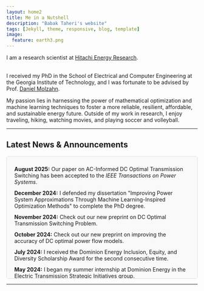 ```yaml
---
layout: home2
title: Me in a Nutshell
description: "Babak Taheri's website"
tags: [Jekyll, theme, responsive, blog, template]
image:
  feature: earth3.png
---
```


I am a research scientist at <a href="https://www.hitachienergy.com/us/en" target="_blank">Hitachi Energy Research</a>.

<br />
I received my PhD in the School of Electrical and Computer Engineering at the Georgia Institute of Technology, and I was fortunate to be advised by Prof. <a href="https://molzahn.github.io" target="_blank">Daniel Molzahn</a>.

<br />

My passion lies in harnessing the power of mathematical optimization and machine learning techniques to foster a more reliable, resilient, affordable, and sustainable energy future. Outside of my work in research, I enjoy traveling, hiking, watching movies, and playing soccer and volleyball.
<br />


---

## Latest News & Announcements

<div class="news-box" style="height: 300px; overflow-y: auto; border: 1px solid #ddd; padding: 10px 20px; border-radius: 5px; background-color: #f9f9f9;">
  <ul style="list-style-type: none; padding-left: 0;">
    <li style="margin-bottom: 12px;"><strong>August 2025:</strong> Our paper on AC-Informed DC Optimal Transmission Switching has been accepted to the <em>IEEE Transactions on Power Systems</em>.</li>
    <li style="margin-bottom: 12px;"><strong>December 2024:</strong> I defended my dissertation "Improving Power System Approximations Through Machine Learning-Inspired Optimization Methods" to complete the PhD degree.</li>
    <li style="margin-bottom: 12px;"><strong>November 2024:</strong> Check out our new preprint on DC Optimal Transmission Switching Problem.</li>
    <li style="margin-bottom: 12px;"><strong>October 2024:</strong> Check out our new preprint on improving the accuracy of DC optimal power flow models.</li>
    <li style="margin-bottom: 12px;"><strong>July 2024:</strong> I received the Dominion Energy Inclusion, Equity, and Diversity Scholarship Award for the second consecutive time.</li>
    <li style="margin-bottom: 12px;"><strong>May 2024:</strong> I began my summer internship at Dominion Energy in the Electric Transmission Strategic Initiatives group.</li>
    <li style="margin-bottom: 12px;"><strong>May 2024:</strong> I defended my PhD proposal and became a PhD candidate.</li>
    <li style="margin-bottom: 12px;"><strong>May 2024:</strong> I received my second MSc degree in Electrical and Computer Engineering, this time from the Georgia Institute of Technology.</li>
    <li style="margin-bottom: 12px;"><strong>April 2024:</strong> Our paper on power systems resilience has been accepted for publication in the IEEE Transactions on Power Systems.</li>
    <li style="margin-bottom: 12px;"><strong>April 2024:</strong> Check out our new preprint on an optimized LinDistFlow model for the power distribution networks.</li>
    <li style="margin-bottom: 12px;"><strong>March 2024:</strong> Two papers [1, 2] have been accepted for the 23rd Power Systems Computational Conference (PSCC), to appear in Electric Power Systems Research. We are looking to present our papers in Paris this summer.</li>
    <li style="margin-bottom: 12px;"><strong>February 2024:</strong> I presented our paper on the power system equivalents at the Texas Power and Energy Conference (TPEC).</li>
    <li style="margin-bottom: 12px;"><strong>January 2024:</strong> I began my part-time internship at North American Electric Reliability Corporation (NERC) in the Advanced System Analytics & Modeling (ASAM) department.</li>
    <li style="margin-bottom: 12px;"><strong>August 2023:</strong> I received the Dominion Energy Inclusion, Equity, and Diversity Scholarship Award.</li>
    <li style="margin-bottom: 12px;"><strong>June 2023:</strong> I presented our paper on the AC power flow feasibility restoration at the American Control Conference (ACC).</li>
    <li style="margin-bottom: 12px;"><strong>May 2023:</strong> I started my internship at Dominion Energy in the ET Planning-Modeling team.</li>
  </ul>
</div>

---


<div style="text-align: center; transform: scale(0.5);">
  <script type="text/javascript" id="mapmyvisitors" src="//mapmyvisitors.com/map.js?d=XP-MrktceiijarYMkZY6RXtWwaZeYl_0fRJw1BbIApM&cl=ffffff&w=a"></script>
</div>
